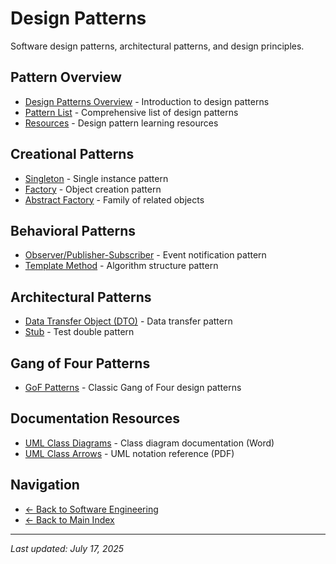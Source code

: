 # Design Patterns

Software design patterns, architectural patterns, and design principles.

## Pattern Overview

- [Design Patterns Overview](design_patterns.md) - Introduction to design patterns
- [Pattern List](_list.md) - Comprehensive list of design patterns
- [Resources](_resources.md) - Design pattern learning resources

## Creational Patterns

- [Singleton](singleton.md) - Single instance pattern
- [Factory](factory.md) - Object creation pattern
- [Abstract Factory](abstract%20factory.md) - Family of related objects

## Behavioral Patterns

- [Observer/Publisher-Subscriber](observer_pub_sub.md) - Event notification pattern
- [Template Method](template%20method.md) - Algorithm structure pattern

## Architectural Patterns

- [Data Transfer Object (DTO)](dto.md) - Data transfer pattern
- [Stub](stub.md) - Test double pattern

## Gang of Four Patterns

- [GoF Patterns](GoF/) - Classic Gang of Four design patterns

## Documentation Resources

- [UML Class Diagrams](UML_class_diagrams.docx) - Class diagram documentation (Word)
- [UML Class Arrows](Uml_classes_arrows.pdf) - UML notation reference (PDF)

## Navigation

- [← Back to Software Engineering](../index.md)
- [← Back to Main Index](../../index.md)

---

_Last updated: July 17, 2025_
